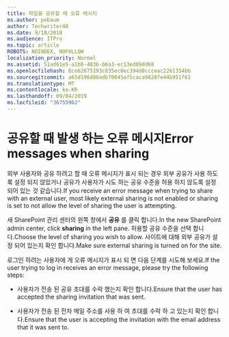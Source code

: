 ```yaml
---
title: 파일을 공유할 때 오류 메시지
ms.author: pebaum
author: Techwriter40
ms.date: 9/18/2018
ms.audience: ITPro
ms.topic: article
ROBOTS: NOINDEX, NOFOLLOW
localization_priority: Normal
ms.assetid: 51ad61e5-a1b8-483b-b6a3-ec13ed09dd68
ms.openlocfilehash: 6ce62675193c835ec0ec394d8ccceac2261354bb
ms.sourcegitcommit: a65d196d00adb70045af5caca9828fe44b951f61
ms.translationtype: MT
ms.contentlocale: ko-KR
ms.lasthandoff: 09/04/2019
ms.locfileid: "36755962"
---
```

# <a name="error-messages-when-sharing"></a><span data-ttu-id="5c2ef-102">공유할 때 발생 하는 오류 메시지</span><span class="sxs-lookup"><span data-stu-id="5c2ef-102">Error messages when sharing</span></span>

<span data-ttu-id="5c2ef-103">외부 사용자와 공유 하려고 할 때 오류 메시지가 표시 되는 경우 외부 공유가 사용 하도록 설정 되지 않았거나 공유가 사용자가 시도 하는 공유 수준을 허용 하지 않도록 설정 되어 있는 것 같습니다.</span><span class="sxs-lookup"><span data-stu-id="5c2ef-103">If you receive an error message when trying to share with an external user, most likely external sharing is not enabled or sharing is set to not allow the level of sharing the user is attempting.</span></span>
  
<span data-ttu-id="5c2ef-104">새 SharePoint 관리 센터의 왼쪽 창에서 **공유** 를 클릭 합니다.</span><span class="sxs-lookup"><span data-stu-id="5c2ef-104">In the  new SharePoint admin center, click **sharing** in the left pane.</span></span> <span data-ttu-id="5c2ef-105">허용할 공유 수준을 선택 합니다.</span><span class="sxs-lookup"><span data-stu-id="5c2ef-105">Choose the level of sharing you wish to allow.</span></span> <span data-ttu-id="5c2ef-106">사이트에 대해 외부 공유가 설정 되어 있는지 확인 합니다.</span><span class="sxs-lookup"><span data-stu-id="5c2ef-106">Make sure external sharing is turned on for the site.</span></span> 
  
<span data-ttu-id="5c2ef-107">로그인 하려는 사용자에 게 오류 메시지가 표시 되 면 다음 단계를 시도해 보세요.</span><span class="sxs-lookup"><span data-stu-id="5c2ef-107">If the user trying to log in receives an error message, please try the following steps:</span></span>
  
- <span data-ttu-id="5c2ef-108">사용자가 전송 된 공유 초대를 수락 했는지 확인 합니다.</span><span class="sxs-lookup"><span data-stu-id="5c2ef-108">Ensure that the user has accepted the sharing invitation that was sent.</span></span>
    
- <span data-ttu-id="5c2ef-109">사용자가 전송 된 전자 메일 주소를 사용 하 여 초대를 수락 하 고 있는지 확인 합니다.</span><span class="sxs-lookup"><span data-stu-id="5c2ef-109">Ensure that the user is accepting the invitation with the email address that it was sent to.</span></span>
    

